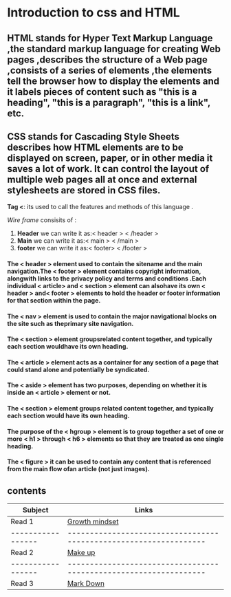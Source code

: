 # Introduction to css and HTML
## HTML stands for Hyper Text Markup Language ,the standard markup language for creating Web pages ,describes the structure of a Web page ,consists of a series of elements ,the elements tell the browser how to display the elements and it labels pieces of content such as "this is a heading", "this is a paragraph", "this is a link", etc.
## CSS stands for Cascading Style Sheets describes how HTML elements are to be displayed on screen, paper, or in other media it saves a lot of work. It can control the layout of multiple web pages all at once and external stylesheets are stored in CSS files.
**Tag <**: its used to call the features and methods of this language .

*Wire frame* consisits of :

1. **Header** we can write it as:< header > < /header >
2. **Main** we can write it as:< main > < /main >
3. **footer** we can write it as:< footer> < /footer >

#### The < header > element used to contain the sitename and the main navigation.The < footer > element contains copyright information, alongwith links to the privacy policy and terms and conditions .Each individual < article> and < section > element can alsohave its own < header > and< footer > elements to hold the header or footer information for that section within the page.
#### The < nav > element is used to contain the major navigational blocks on the site such as theprimary site navigation.
#### The < section > element groupsrelated content together, and typically each section wouldhave its own heading.
#### The < article > element acts as a container for any section of a page that could stand alone and potentially be syndicated.
#### The < aside > element has two purposes, depending on whether it is inside an < article > element or not.
#### The < section > element groups related content together, and typically each section would have its own heading.
#### The purpose of the < hgroup > element is to group together a set of one or more < h1 > through < h6 > elements so that they are treated as one single heading.
#### The < figure > it can be used to contain any content that is referenced from the main flow ofan article (not just images). 

## contents
| Subject         | Links                                                           |
 -----------------|-----------------------------------------------------------------
| Read 1          |[Growth mindset](https://hananalmomani.github.io/Growth-mindset/)|
 -----------------|-----------------------------------------------------------------
| Read 2          |[Make up](https://hananalmomani.github.io/MakeUp/)               |
 -----------------|-----------------------------------------------------------------
|Read 3           |[Mark Down](https://hananalmomani.github.io/MarkDown/)           | 
